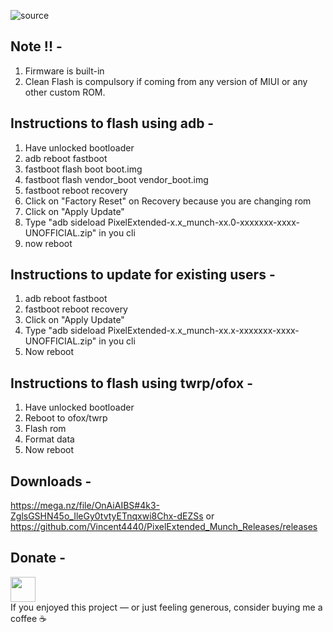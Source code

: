 ![source](https://github.com/Vincent4440/LineageOS_Munch_Releases/raw/main/picture.png)

 ## Note !! -
1. Firmware is built-in
2. Clean Flash is compulsory if coming from any version of MIUI or any other custom ROM.

 ## Instructions to flash using adb -
1. Have unlocked bootloader
2. adb reboot fastboot
3. fastboot flash boot boot.img
4. fastboot flash vendor_boot vendor_boot.img
5. fastboot reboot recovery
6. Click on "Factory Reset" on Recovery because you are changing rom
7. Click on "Apply Update"
8. Type "adb sideload PixelExtended-x.x_munch-xx.0-xxxxxxx-xxxx-UNOFFICIAL.zip" in you cli
9. now reboot

 ## Instructions to update for existing users -
1. adb reboot fastboot
2. fastboot reboot recovery
3. Click on "Apply Update"
4. Type "adb sideload PixelExtended-x.x_munch-xx.x-xxxxxxx-xxxx-UNOFFICIAL.zip" in you cli
5. Now reboot

 ## Instructions to flash using twrp/ofox -
1. Have unlocked bootloader
2. Reboot to ofox/twrp
3. Flash rom
4. Format data
5. Now reboot

## Downloads -
https://mega.nz/file/OnAiAIBS#4k3-ZglsGSHN45o_IleGy0tvtyETnqxwi8Chx-dEZSs
or
https://github.com/Vincent4440/PixelExtended_Munch_Releases/releases

## Donate -
<a href="https://paypal.me/vinc3nt0/"><img src="blue.svg" height="40"></a>  
If you enjoyed this project — or just feeling generous, consider buying me a coffee ☕
